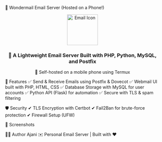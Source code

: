 📧 Wondermail Email Server (Hosted on a Phone!)
<div align="center"> <img src="https://upload.wikimedia.org/wikipedia/commons/4/4e/Mail_%28iOS%29.svg" width="100" alt="Email Icon"> <h3>🚀 A Lightweight Email Server Built with PHP, Python, MySQL, and Postfix</h3> <p>📱 Self-hosted on a mobile phone using Termux</p> </div>

🌟 Features
✅ Send & Receive Emails using Postfix & Dovecot
✅ Webmail UI built with PHP, HTML, CSS
✅ Database Storage with MySQL for user accounts
✅ Python API (Flask) for automation
✅ Secure with TLS & spam filtering


🛡️ Security
✔ TLS Encryption with Certbot
✔ Fail2Ban for brute-force protection
✔ Firewall Setup (UFW)

📸 Screenshots


👨‍💻 Author
Ajani
✉️ Personal Email Server | Built with ❤️
